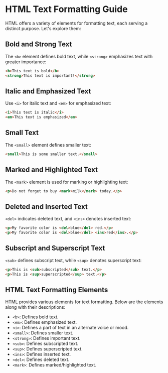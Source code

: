 # HTML Text Formatting Guide
HTML offers a variety of elements for formatting text, each serving a distinct purpose. Let's explore them:
## Bold and Strong Text
The `<b>` element defines bold text, while `<strong>` emphasizes text with greater importance:
```html
<b>This text is bold</b>
<strong>This text is important!</strong>
```
## Italic and Emphasized Text
Use `<i>` for italic text and `<em>` for emphasized text:
```html
<i>This text is italic</i>
<em>This text is emphasized</em>
```

## Small Text

The `<small>` element defines smaller text:

```html
<small>This is some smaller text.</small>
```

## Marked and Highlighted Text

The `<mark>` element is used for marking or highlighting text:

```html
<p>Do not forget to buy <mark>milk</mark> today.</p>
```

## Deleted and Inserted Text

`<del>` indicates deleted text, and `<ins>` denotes inserted text:

```html
<p>My favorite color is <del>blue</del> red.</p>
<p>My favorite color is <del>blue</del> <ins>red</ins>.</p>
```

## Subscript and Superscript Text

`<sub>` defines subscript text, while `<sup>` denotes superscript text:

```html
<p>This is <sub>subscripted</sub> text.</p>
<p>This is <sup>superscripted</sup> text.</p>
```

## HTML Text Formatting Elements

HTML provides various elements for text formatting. Below are the elements along with their descriptions:

- `<b>`: Defines bold text.
- `<em>`: Defines emphasized text.
- `<i>`: Defines a part of text in an alternate voice or mood.
- `<small>`: Defines smaller text.
- `<strong>`: Defines important text.
- `<sub>`: Defines subscripted text.
- `<sup>`: Defines superscripted text.
- `<ins>`: Defines inserted text.
- `<del>`: Defines deleted text.
- `<mark>`: Defines marked/highlighted text.

